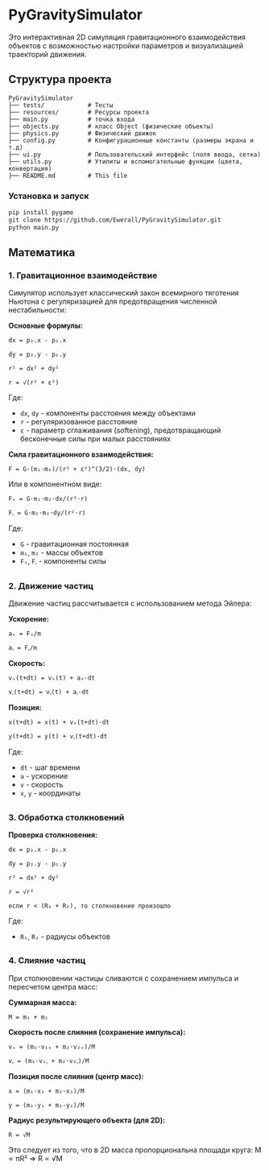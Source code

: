
# PyGravitySimulator

Это интерактивная 2D симуляция гравитационного взаимодействия объектов с возможностью настройки параметров и визуализацией траекторий движения.

##  Структура проекта
```
PyGravitySimulator
├── tests/            # Тесты 
├── resources/        # Ресурсы проекта 
├── main.py           # точка входа
├── objects.py        # класс Object (физические объекты)
├── physics.py        # Физический движок
├── config.py         # Конфигурационные константы (размеры экрана и т.д)
├── ui.py             # Пользовательский интерфейс (поля ввода, сетка)
├── utils.py          # Утилиты и вспомогательные функции (цвета, конвертация)
├── README.md         # This file
```

### Установка и запуск

```bash
pip install pygame
git clone https://github.com/Ewerall/PyGravitySimulator.git
python main.py
```

## Математика

### 1. Гравитационное взаимодействие

Симулятор использует классический закон всемирного тяготения Ньютона с регуляризацией для предотвращения численной нестабильности:

**Основные формулы:**
```
dx = p₂.x - p₁.x

dy = p₂.y - p₁.y

r² = dx² + dy²

r = √(r² + ε²)
```

Где:

-   `dx`, `dy` - компоненты расстояния между объектами
-   `r` - регуляризованное расстояние
-   `ε` - параметр сглаживания (softening), предотвращающий бесконечные силы при малых расстояниях

**Сила гравитационного взаимодействия:**

```
F = G·(m₁·m₂)/(r² + ε²)^(3/2)·(dx, dy)
```

Или в компонентном виде:

```
Fₓ = G·m₁·m₂·dx/(r²·r)

Fᵧ = G·m₁·m₂·dy/(r²·r)
```
Где:

-   `G` - гравитационная постоянная
-   `m₁`, `m₂` - массы объектов
-   `Fₓ`, `Fᵧ` - компоненты силы

##

### 2. Движение частиц

Движение частиц рассчитывается с использованием метода Эйлера:

**Ускорение:**

```
aₓ = Fₓ/m

aᵧ = Fᵧ/m
```

**Скорость:**

```
vₓ(t+dt) = vₓ(t) + aₓ·dt

vᵧ(t+dt) = vᵧ(t) + aᵧ·dt
```

**Позиция:**

```
x(t+dt) = x(t) + vₓ(t+dt)·dt

y(t+dt) = y(t) + vᵧ(t+dt)·dt
```

Где:

-   `dt` - шаг времени
-   `a` - ускорение
-   `v` - скорость
-   `x`, `y` - координаты

##

### 3. Обработка столкновений

**Проверка столкновения:**

```
dx = p₂.x - p₁.x

dy = p₂.y - p₁.y

r² = dx² + dy²

r = √r²

если r < (R₁ + R₂), то столкновение произошло
```

Где:

-   `R₁`, `R₂` - радиусы объектов

##

### 4. Слияние частиц

При столкновении частицы сливаются с сохранением импульса и пересчетом центра масс:

**Суммарная масса:**

```
M = m₁ + m₂
```

**Скорость после слияния (сохранение импульса):**
```
vₓ = (m₁·v₁ₓ + m₂·v₂ₓ)/M

vᵧ = (m₁·v₁ᵧ + m₂·v₂ᵧ)/M
```

**Позиция после слияния (центр масс):**

```
x = (m₁·x₁ + m₂·x₂)/M

y = (m₁·y₁ + m₂·y₂)/M
```

**Радиус результирующего объекта (для 2D):**

```
R = √M
```
Это следует из того, что в 2D масса пропорциональна площади круга: M ∝ πR² ⇒ R ∝ √M